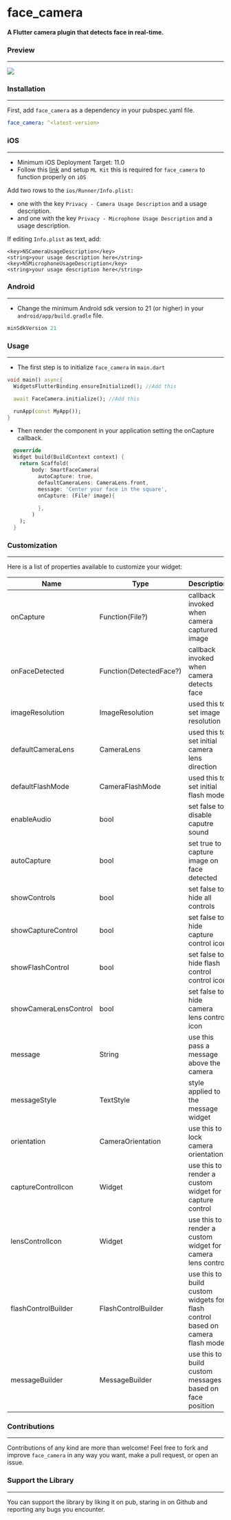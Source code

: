 # face_camera

#### A Flutter camera plugin that detects face in real-time.

### Preview
---  

![](https://github.com/Conezi/face_camera/blob/main/demo/preview.gif?raw=true)


### Installation
---  

First, add `face_camera` as a dependency in your pubspec.yaml file.

```yaml
face_camera: ^<latest-version>
```

### iOS
---  

* Minimum iOS Deployment Target: 11.0
* Follow this <a href="https://github.com/bharat-biradar/Google-Ml-Kit-plugin#requirements">link</a> and setup  `ML Kit` this is required for `face_camera` to function properly on `iOS`

Add two rows to the `ios/Runner/Info.plist:`
* one with the key `Privacy - Camera Usage Description` and a usage description.
* and one with the key `Privacy - Microphone Usage Description` and a usage description.

If editing `Info.plist` as text, add:

```
<key>NSCameraUsageDescription</key>
<string>your usage description here</string>
<key>NSMicrophoneUsageDescription</key>
<string>your usage description here</string>
```


### Android
---  

* Change the minimum Android sdk version to 21 (or higher) in your `android/app/build.gradle` file.

```groovy
minSdkVersion 21
```


### Usage
---  

* The first step is to initialize `face_camera` in `main.dart`
```dart
void main() async{
  WidgetsFlutterBinding.ensureInitialized(); //Add this

  await FaceCamera.initialize(); //Add this

  runApp(const MyApp());
}
```
* Then render the component in your application setting the onCapture callback.
```dart
  @override
  Widget build(BuildContext context) {
    return Scaffold(
        body: SmartFaceCamera(
          autoCapture: true,
          defaultCameraLens: CameraLens.front,
          message: 'Center your face in the square',
          onCapture: (File? image){
            
          },
        )
    );
  }
```

### Customization
---  

Here is a list of properties available to customize your widget:

| Name                  | Type                    | Description                                                                   |
|-----------------------|-------------------------|-------------------------------------------------------------------------------|
| onCapture             | Function(File?)         | callback invoked when camera captured image                                   |
| onFaceDetected        | Function(DetectedFace?) | callback invoked when camera detects face                                     |
| imageResolution       | ImageResolution         | used this to set image resolution                                             |
| defaultCameraLens     | CameraLens              | used this to set initial camera lens direction                                |
| defaultFlashMode      | CameraFlashMode         | used this to set initial flash mode                                           |
| enableAudio           | bool                    | set false to disable caputre sound                                            |
| autoCapture           | bool                    | set true to capture image on face detected                                    |
| showControls          | bool                    | set false to hide all controls                                                |
| showCaptureControl    | bool                    | set false to hide capture control icon                                        |
| showFlashControl      | bool                    | set false to hide flash control control icon                                  |
| showCameraLensControl | bool                    | set false to hide camera lens control icon                                    |
| message               | String                  | use this pass a message above the camera                                      |
| messageStyle          | TextStyle               | style applied to the message widget                                           |
| orientation           | CameraOrientation       | use this to lock camera orientation                                           |
| captureControlIcon    | Widget                  | use this to render a custom widget for capture control                        |
| lensControlIcon       | Widget                  | use this to render a custom widget for camera lens control                    |
| flashControlBuilder   | FlashControlBuilder     | use this to build custom widgets for flash control based on camera flash mode |
| messageBuilder        | MessageBuilder          | use this to build custom messages based on face position                      |

### Contributions
---  

Contributions of any kind are more than welcome! Feel free to fork and improve `face_camera` in any way you want, make a pull request, or open an issue.

### Support the Library
---  

You can support the library by liking it on pub, staring in on Github and reporting any bugs you encounter.
